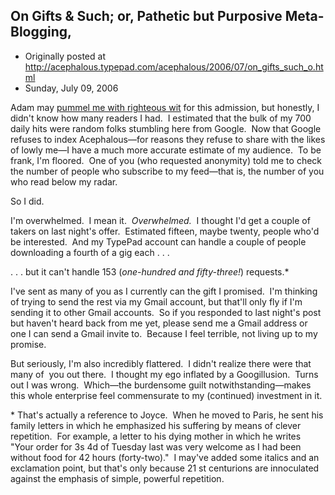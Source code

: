 ## On Gifts & Such; or, Pathetic but Purposive Meta-Blogging, 

 * Originally posted at http://acephalous.typepad.com/acephalous/2006/07/on_gifts_such_o.html
 * Sunday, July 09, 2006



Adam may [pummel me with righteous wit](http://acephalous.typepad.com/acephalous/2006/07/literature\_toda\_1.html#comment-19424547) for this admission, but honestly, I didn't know how many readers I had.  I estimated that the bulk of my 700 daily hits were random folks stumbling here from Google.  Now that Google refuses to index Acephalous—for reasons they refuse to share with the likes of lowly me—I have a much more accurate estimate of my audience.  To be frank, I'm floored.  One of you (who requested anonymity) told me to check the number of people who subscribe to my feed—that is, the number of you who read below my radar.  

So I did.  

I'm overwhelmed.  I mean it.  _Overwhelmed._  I thought I'd get a couple of takers on last night's offer.  Estimated fifteen, maybe twenty, people who'd be interested.  And my TypePad account can handle a couple of people downloading a fourth of a gig each . . .

. . . but it can't handle 153 (_one-hundred and fifty-three!_) requests.\*

I've sent as many of you as I currently can the gift I promised.  I'm thinking of trying to send the rest via my Gmail account, but that'll only fly if I'm sending it to other Gmail accounts.  So if you responded to last night's post but haven't heard back from me yet, please send me a Gmail address or one I can send a Gmail invite to.  Because I feel terrible, not living up to my promise.  

But seriously, I'm also incredibly flattered.  I didn't realize there were that many of  you out there.  I thought my ego inflated by a Googillusion.  Turns out I was wrong.  Which—the burdensome guilt notwithstanding—makes this whole enterprise feel commensurate to my (continued) investment in it.

\* That's actually a reference to Joyce.  When he moved to Paris, he sent his family letters in which he emphasized his suffering by means of clever repetition.  For example, a letter to his dying mother in which he writes "Your order for 3s 4d of Tuesday last was very
welcome as I had been without food for 42 hours (forty-two)."  I may've added some italics and an exclamation point, but that's only because 21
st
 centurions are innoculated against the emphasis of simple, powerful repetition.

		
